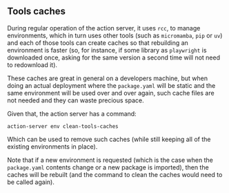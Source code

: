 ## Tools caches

During regular operation of the action server, it uses `rcc`, to manage
environments, which in turn uses other tools (such as `micromamba`, `pip` or `uv`)
and each of those tools can create caches so that rebuilding an environment
is faster (so, for instance, if some library as `playwright` is downloaded
once, asking for the same version a second time will not need to redownload it).

These caches are great in general on a developers machine, but when doing an
actual deployment where the `package.yaml` will be static and the same environment
will be used over and over again, such cache files are not needed and they can
waste precious space.

Given that, the action server has a command:

`action-server env clean-tools-caches`

Which can be used to remove such caches (while still keeping all of the existing
environments in place).

Note that if a new environment is requested (which is the case when the 
`package.yaml` contents change or a new package is imported), then the
caches will be rebuilt (and the command to clean the caches would need to
be called again). 

